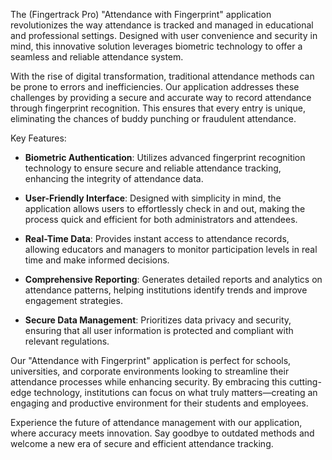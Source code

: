

The (Fingertrack Pro) "Attendance with Fingerprint" application revolutionizes the way attendance is tracked and managed in educational and professional settings. Designed with user convenience and security in mind, this innovative solution leverages biometric technology to offer a seamless and reliable attendance system.

With the rise of digital transformation, traditional attendance methods can be prone to errors and inefficiencies. Our application addresses these challenges by providing a secure and accurate way to record attendance through fingerprint recognition. This ensures that every entry is unique, eliminating the chances of buddy punching or fraudulent attendance.

Key Features:

- **Biometric Authentication**: Utilizes advanced fingerprint recognition technology to ensure secure and reliable attendance tracking, enhancing the integrity of attendance data.
  
- **User-Friendly Interface**: Designed with simplicity in mind, the application allows users to effortlessly check in and out, making the process quick and efficient for both administrators and attendees.

- **Real-Time Data**: Provides instant access to attendance records, allowing educators and managers to monitor participation levels in real time and make informed decisions.

- **Comprehensive Reporting**: Generates detailed reports and analytics on attendance patterns, helping institutions identify trends and improve engagement strategies.

- **Secure Data Management**: Prioritizes data privacy and security, ensuring that all user information is protected and compliant with relevant regulations.

Our "Attendance with Fingerprint" application is perfect for schools, universities, and corporate environments looking to streamline their attendance processes while enhancing security. By embracing this cutting-edge technology, institutions can focus on what truly matters—creating an engaging and productive environment for their students and employees.

Experience the future of attendance management with our application, where accuracy meets innovation. Say goodbye to outdated methods and welcome a new era of secure and efficient attendance tracking.
